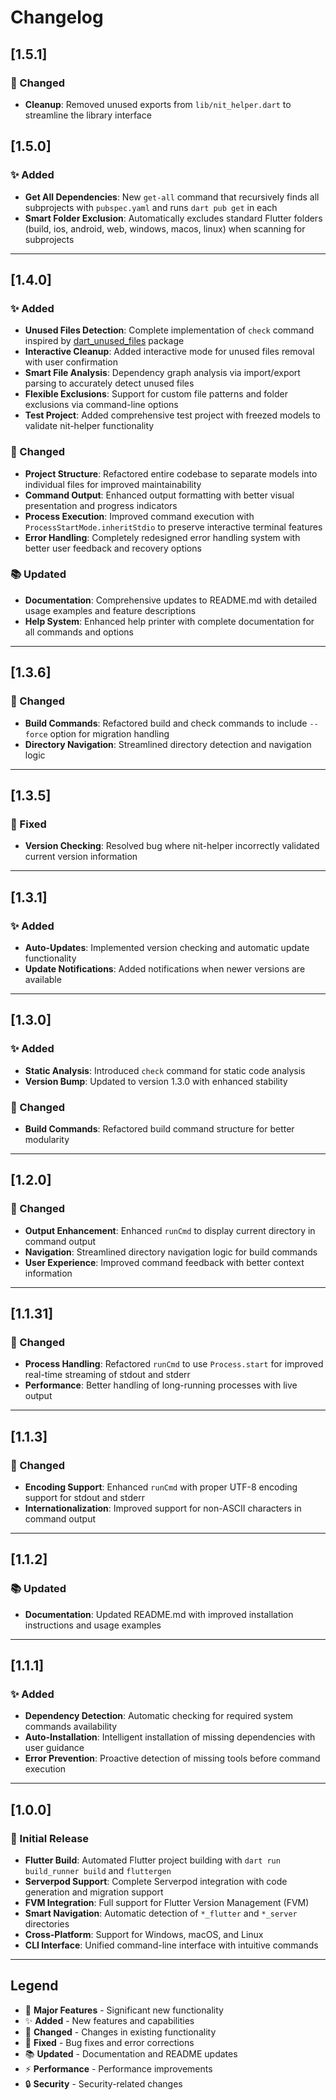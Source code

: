 # Changelog

## [1.5.1]

### 🐛 Changed
- **Cleanup**: Removed unused exports from `lib/nit_helper.dart` to streamline the library interface

## [1.5.0]

### ✨ Added
- **Get All Dependencies**: New `get-all` command that recursively finds all subprojects with `pubspec.yaml` and runs `dart pub get` in each
- **Smart Folder Exclusion**: Automatically excludes standard Flutter folders (build, ios, android, web, windows, macos, linux) when scanning for subprojects
---

## [1.4.0]

### ✨ Added
- **Unused Files Detection**: Complete implementation of `check` command inspired by [dart_unused_files](https://github.com/EmadBeltaje/dart_unused_files) package
- **Interactive Cleanup**: Added interactive mode for unused files removal with user confirmation
- **Smart File Analysis**: Dependency graph analysis via import/export parsing to accurately detect unused files
- **Flexible Exclusions**: Support for custom file patterns and folder exclusions via command-line options
- **Test Project**: Added comprehensive test project with freezed models to validate nit-helper functionality

### 🔧 Changed  
- **Project Structure**: Refactored entire codebase to separate models into individual files for improved maintainability
- **Command Output**: Enhanced output formatting with better visual presentation and progress indicators
- **Process Execution**: Improved command execution with `ProcessStartMode.inheritStdio` to preserve interactive terminal features
- **Error Handling**: Completely redesigned error handling system with better user feedback and recovery options

### 📚 Updated
- **Documentation**: Comprehensive updates to README.md with detailed usage examples and feature descriptions  
- **Help System**: Enhanced help printer with complete documentation for all commands and options

---

## [1.3.6] 

### 🔧 Changed
- **Build Commands**: Refactored build and check commands to include `--force` option for migration handling
- **Directory Navigation**: Streamlined directory detection and navigation logic

---

## [1.3.5]

### 🐛 Fixed
- **Version Checking**: Resolved bug where nit-helper incorrectly validated current version information

---

## [1.3.1] 

### ✨ Added
- **Auto-Updates**: Implemented version checking and automatic update functionality
- **Update Notifications**: Added notifications when newer versions are available

---

## [1.3.0]

### ✨ Added
- **Static Analysis**: Introduced `check` command for static code analysis
- **Version Bump**: Updated to version 1.3.0 with enhanced stability

### 🔧 Changed
- **Build Commands**: Refactored build command structure for better modularity

---

## [1.2.0]

### 🔧 Changed
- **Output Enhancement**: Enhanced `runCmd` to display current directory in command output
- **Navigation**: Streamlined directory navigation logic for build commands
- **User Experience**: Improved command feedback with better context information

---

## [1.1.31]

### 🔧 Changed
- **Process Handling**: Refactored `runCmd` to use `Process.start` for improved real-time streaming of stdout and stderr
- **Performance**: Better handling of long-running processes with live output

---

## [1.1.3]

### 🔧 Changed
- **Encoding Support**: Enhanced `runCmd` with proper UTF-8 encoding support for stdout and stderr
- **Internationalization**: Improved support for non-ASCII characters in command output

---

## [1.1.2]

### 📚 Updated
- **Documentation**: Updated README.md with improved installation instructions and usage examples

---

## [1.1.1]

### ✨ Added
- **Dependency Detection**: Automatic checking for required system commands availability
- **Auto-Installation**: Intelligent installation of missing dependencies with user guidance
- **Error Prevention**: Proactive detection of missing tools before command execution

---

## [1.0.0]

### 🎉 Initial Release
- **Flutter Build**: Automated Flutter project building with `dart run build_runner build` and `fluttergen`
- **Serverpod Support**: Complete Serverpod integration with code generation and migration support  
- **FVM Integration**: Full support for Flutter Version Management (FVM)
- **Smart Navigation**: Automatic detection of `*_flutter` and `*_server` directories
- **Cross-Platform**: Support for Windows, macOS, and Linux
- **CLI Interface**: Unified command-line interface with intuitive commands

---

## Legend

- 🎉 **Major Features** - Significant new functionality
- ✨ **Added** - New features and capabilities  
- 🔧 **Changed** - Changes in existing functionality
- 🐛 **Fixed** - Bug fixes and error corrections
- 📚 **Updated** - Documentation and README updates
- ⚡ **Performance** - Performance improvements
- 🔒 **Security** - Security-related changes
